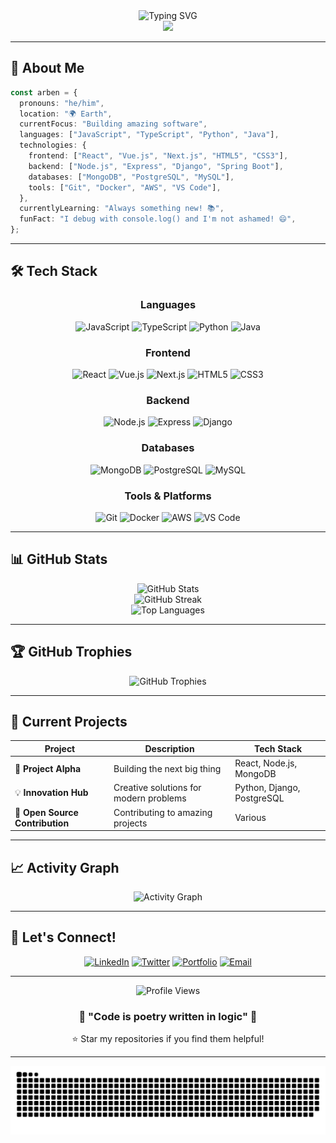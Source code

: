 <div align="center">
  <img src="https://readme-typing-svg.herokuapp.com?font=Fira+Code&size=30&duration=3000&pause=1000&color=00F7FF&center=true&vCenter=true&width=500&lines=Hi+👋+I'm+Arben+Kryemadhi!;Welcome+to+my+GitHub!" alt="Typing SVG" />
</div>

<div align="center">
  <img src="https://media.giphy.com/media/M9gbBd9nbDrOTu1Mqx/giphy.gif" width="100"/>
</div>

---

## 🚀 About Me

```typescript
const arben = {
  pronouns: "he/him",
  location: "🌍 Earth",
  currentFocus: "Building amazing software",
  languages: ["JavaScript", "TypeScript", "Python", "Java"],
  technologies: {
    frontend: ["React", "Vue.js", "Next.js", "HTML5", "CSS3"],
    backend: ["Node.js", "Express", "Django", "Spring Boot"],
    databases: ["MongoDB", "PostgreSQL", "MySQL"],
    tools: ["Git", "Docker", "AWS", "VS Code"],
  },
  currentlyLearning: "Always something new! 📚",
  funFact: "I debug with console.log() and I'm not ashamed! 😄",
};
```

---

## 🛠️ Tech Stack

<div align="center">

### Languages

![JavaScript](https://img.shields.io/badge/-JavaScript-F7DF1E?style=for-the-badge&logo=javascript&logoColor=black)
![TypeScript](https://img.shields.io/badge/-TypeScript-3178C6?style=for-the-badge&logo=typescript&logoColor=white)
![Python](https://img.shields.io/badge/-Python-3776AB?style=for-the-badge&logo=python&logoColor=white)
![Java](https://img.shields.io/badge/-Java-007396?style=for-the-badge&logo=java&logoColor=white)

### Frontend

![React](https://img.shields.io/badge/-React-61DAFB?style=for-the-badge&logo=react&logoColor=black)
![Vue.js](https://img.shields.io/badge/-Vue.js-4FC08D?style=for-the-badge&logo=vue.js&logoColor=white)
![Next.js](https://img.shields.io/badge/-Next.js-000000?style=for-the-badge&logo=next.js&logoColor=white)
![HTML5](https://img.shields.io/badge/-HTML5-E34F26?style=for-the-badge&logo=html5&logoColor=white)
![CSS3](https://img.shields.io/badge/-CSS3-1572B6?style=for-the-badge&logo=css3&logoColor=white)

### Backend

![Node.js](https://img.shields.io/badge/-Node.js-339933?style=for-the-badge&logo=node.js&logoColor=white)
![Express](https://img.shields.io/badge/-Express-000000?style=for-the-badge&logo=express&logoColor=white)
![Django](https://img.shields.io/badge/-Django-092E20?style=for-the-badge&logo=django&logoColor=white)

### Databases

![MongoDB](https://img.shields.io/badge/-MongoDB-47A248?style=for-the-badge&logo=mongodb&logoColor=white)
![PostgreSQL](https://img.shields.io/badge/-PostgreSQL-336791?style=for-the-badge&logo=postgresql&logoColor=white)
![MySQL](https://img.shields.io/badge/-MySQL-4479A1?style=for-the-badge&logo=mysql&logoColor=white)

### Tools & Platforms

![Git](https://img.shields.io/badge/-Git-F05032?style=for-the-badge&logo=git&logoColor=white)
![Docker](https://img.shields.io/badge/-Docker-2496ED?style=for-the-badge&logo=docker&logoColor=white)
![AWS](https://img.shields.io/badge/-AWS-232F3E?style=for-the-badge&logo=amazon-aws&logoColor=white)
![VS Code](https://img.shields.io/badge/-VS%20Code-007ACC?style=for-the-badge&logo=visual-studio-code&logoColor=white)

</div>

---

## 📊 GitHub Stats

<div align="center">
  <img src="https://github-readme-stats.vercel.app/api?username=arbenkryemadhi&show_icons=true&theme=tokyonight&hide_border=true&count_private=true" alt="GitHub Stats" />
</div>

<div align="center">
  <img src="https://github-readme-streak-stats.herokuapp.com/?user=arbenkryemadhi&theme=tokyonight&hide_border=true" alt="GitHub Streak" />
</div>

<div align="center">
  <img src="https://github-readme-stats.vercel.app/api/top-langs/?username=arbenkryemadhi&layout=compact&theme=tokyonight&hide_border=true" alt="Top Languages" />
</div>

---

## 🏆 GitHub Trophies

<div align="center">
  <img src="https://github-profile-trophy.vercel.app/?username=arbenkryemadhi&theme=tokyonight&no-frame=true&row=1&column=7" alt="GitHub Trophies" />
</div>

---

## 🎯 Current Projects

<div align="center">

| Project                         | Description                            | Tech Stack                 |
| ------------------------------- | -------------------------------------- | -------------------------- |
| 🚀 **Project Alpha**            | Building the next big thing            | React, Node.js, MongoDB    |
| 💡 **Innovation Hub**           | Creative solutions for modern problems | Python, Django, PostgreSQL |
| 🌟 **Open Source Contribution** | Contributing to amazing projects       | Various                    |

</div>

---

## 📈 Activity Graph

<div align="center">
  <img src="https://github-readme-activity-graph.vercel.app/graph?username=arbenkryemadhi&theme=tokyo-night&hide_border=true" alt="Activity Graph" />
</div>

---

## 🤝 Let's Connect!

<div align="center">

[![LinkedIn](https://img.shields.io/badge/-LinkedIn-0077B5?style=for-the-badge&logo=linkedin&logoColor=white)](https://linkedin.com/in/arbenkryemadhi)
[![Twitter](https://img.shields.io/badge/-Twitter-1DA1F2?style=for-the-badge&logo=twitter&logoColor=white)](https://twitter.com/arbenkryemadhi)
[![Portfolio](https://img.shields.io/badge/-Portfolio-000000?style=for-the-badge&logo=react&logoColor=white)](https://arbenkryemadhi.dev)
[![Email](https://img.shields.io/badge/-Email-D14836?style=for-the-badge&logo=gmail&logoColor=white)](mailto:arben@example.com)

</div>

---

<div align="center">
  <img src="https://komarev.com/ghpvc/?username=arbenkryemadhi&color=blueviolet&style=for-the-badge" alt="Profile Views" />
</div>

<div align="center">
  <h3>💫 "Code is poetry written in logic" 💫</h3>
  <p>⭐ Star my repositories if you find them helpful!</p>
</div>

---

<div align="center">
  <img src="https://raw.githubusercontent.com/platane/snk/output/github-contribution-grid-snake.svg" alt="Snake animation" />
</div>
